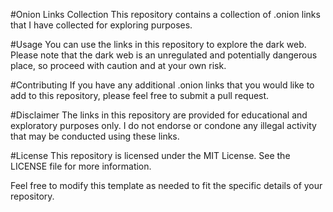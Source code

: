 #Onion Links Collection
This repository contains a collection of .onion links that I have collected for exploring purposes.

#Usage
You can use the links in this repository to explore the dark web. Please note that the dark web is an unregulated and potentially dangerous place, so proceed with caution and at your own risk.

#Contributing
If you have any additional .onion links that you would like to add to this repository, please feel free to submit a pull request.

#Disclaimer
The links in this repository are provided for educational and exploratory purposes only. I do not endorse or condone any illegal activity that may be conducted using these links.

#License
This repository is licensed under the MIT License. See the LICENSE file for more information.

Feel free to modify this template as needed to fit the specific details of your repository.
